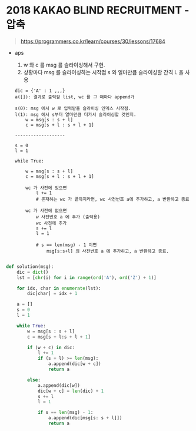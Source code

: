 # 2018 KAKAO BLIND RECRUITMENT - 압축

> https://programmers.co.kr/learn/courses/30/lessons/17684



- aps

  1. w 와 c 를 msg 를 슬라이싱해서 구현.
  2. 상황마다 msg 를 슬라이싱하는 시작점 s 와 얼마만큼 슬라이싱할 간격 L 을 사용

  ```
  dic = {'A' : 1 ,,,}
  a([]): 결과로 출력할 list, wc 를 그 때마다 append가
  
  s(0): msg 에서 w 로 입력받을 슬라이싱 인덱스 시작점.
  l(1): msg 에서 s부터 얼마만큼 더가서 슬라이싱할 것인지.
      w = msg[s : s + l]
      c = msg[s + l : s + l + 1]
  
  -------------------
  
  s = 0
  l = 1
  
  while True:
  
      w = msg[s : s + l]
      c = msg[s + l : s + l + 1]
  
      wc 가 사전에 있으면
          l += 1
          # 존재하는 wc 가 끝까지라면, wc 사전번호 a에 추가하고, a 반환하고 종료
  
      wc 가 사전에 없으면
          w 사전번호 a 에 추가 (출력용)
          wc 사전에 추가
          s += l
          l = 1
  
          # s == len(msg) - 1 이면
              msg[s:s+l] 의 사전번호 a 에 추가하고, a 반환하고 종료.
  
  
  ```

  


```python
def solution(msg):
    dic = dict()
    lst = [chr(i) for i in range(ord('A'), ord('Z') + 1)]

    for idx, char in enumerate(lst):
        dic[char] = idx + 1

    a = []
    s = 0
    l = 1

    while True:
        w = msg[s : s + l]
        c = msg[s + l:s + l + 1]

        if (w + c) in dic:
            l += 1
            if (s + l) >= len(msg):
                a.append(dic[w + c])
                return a

        else:
            a.append(dic[w])
            dic[w + c] = len(dic) + 1
            s += l
            l = 1

            if s == len(msg) - 1:
                a.append(dic[msg[s: s + l]])
                return a
```



